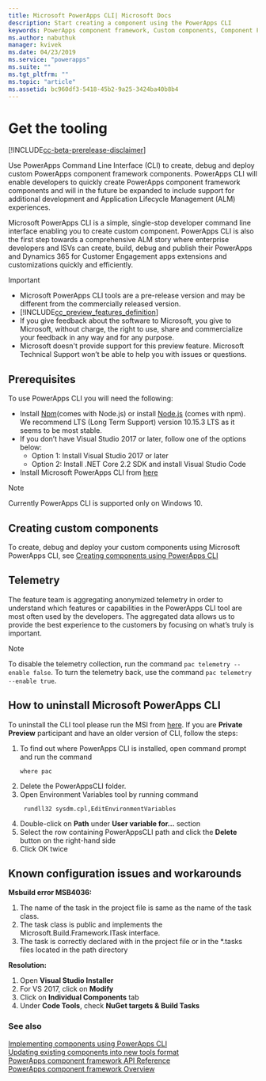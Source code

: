 ```yaml
---
title: Microsoft PowerApps CLI| Microsoft Docs
description: Start creating a component using the PowerApps CLI
keywords: PowerApps component framework, Custom components, Component Framework
ms.author: nabuthuk
manager: kvivek
ms.date: 04/23/2019
ms.service: "powerapps"
ms.suite: ""
ms.tgt_pltfrm: ""
ms.topic: "article"
ms.assetid: bc960df3-5418-45b2-9a25-3424ba40b8b4
---
```


# Get the tooling

[!INCLUDE[cc-beta-prerelease-disclaimer](../../includes/cc-beta-prerelease-disclaimer.md)]

Use PowerApps Command Line Interface (CLI) to create, debug and deploy custom PowerApps component framework components. PowerApps CLI will enable developers to quickly create PowerApps component framework components and will in the future be expanded to include support for additional development and Application Lifecycle Management (ALM) experiences. 

Microsoft PowerApps CLI is a simple, single-stop developer command line interface enabling you to create custom component. PowerApps CLI is also the first step towards a comprehensive ALM story where enterprise developers and ISVs can create, build, debug and publish their PowerApps and Dynamics 365 for Customer Engagement apps extensions and customizations quickly and efficiently.  

> [!IMPORTANT]
> - Microsoft PowerApps CLI tools are a pre-release version and may be different from the commercially released version.
> - [!INCLUDE[cc_preview_features_definition](../../includes/cc-preview-features-definition.md)] 
> - If you give feedback about the software to Microsoft, you give to Microsoft, without charge, the right to use, share and commercialize your feedback in any way and for any purpose. 
> - Microsoft doesn't provide support for this preview feature. Microsoft Technical Support won’t be able to help you with issues or questions.

## Prerequisites 

To use PowerApps CLI you will need the following:

- Install [Npm](https://www.npmjs.com/get-npm)(comes with Node.js) or install [Node.js](https://nodejs.org/en/) (comes with npm). We recommend LTS (Long Term Support) version 10.15.3 LTS as it seems to be most stable.
- If you don’t have Visual Studio 2017 or later, follow one of the options below:
   - Option 1: Install Visual Studio 2017 or later
   - Option 2: Install .NET Core 2.2 SDK and install Visual Studio Code
- Install Microsoft PowerApps CLI from [here](http://download.microsoft.com/download/D/B/E/DBE69906-B4DA-471C-8960-092AB955C681/powerapps-cli-0.1.51.msi)

> [!NOTE]
> Currently PowerApps CLI is supported only on Windows 10.

## Creating custom components

To create, debug and deploy your custom components using Microsoft PowerApps CLI, see [Creating components using PowerApps CLI](implementing-controls-using-typescript.md)

## Telemetry

The feature team is aggregating anonymized telemetry in order to understand which features or capabilities in the PowerApps CLI tool are most often used by the developers. The aggregated data allows us to provide the best experience to the customers by focusing on what’s truly is important.

> [!NOTE]
> To disable the telemetry collection, run the command `pac telemetry --enable false`. To turn the telemetry back, use the command `pac telemetry --enable true`.

## How to uninstall Microsoft PowerApps CLI

To uninstall the CLI tool please run the MSI from [here](http://download.microsoft.com/download/D/B/E/DBE69906-B4DA-471C-8960-092AB955C681/powerapps-cli-0.1.51.msi). If you are **Private Preview** participant and have an older version of CLI, follow the steps:

1. To find out where PowerApps CLI is installed, open command prompt and run the command
    ```CLI
    where pac
    ```
2. Delete the PowerAppsCLI folder.
3. Open Environment Variables tool by running command 
   ```CLI
    rundll32 sysdm.cpl,EditEnvironmentVariables
   ```
4. Double-click on **Path** under **User variable for...** section
5. Select the row containing PowerAppsCLI path and click the **Delete** button on the right-hand side
6. Click OK twice

## Known configuration issues and workarounds

**Msbuild error MSB4036:**

1. The name of the task in the project file is same as the name of the task class.
2. The task class is public and implements the Microsoft.Build.Framework.ITask interface.
3. The task is correctly declared with <UsingTask> in the project file or in the *.tasks files located in the path directory

**Resolution:**

1. Open **Visual Studio Installer** 
1. For VS 2017, click on **Modify** 
1. Click on **Individual Components** tab
1. Under **Code Tools**, check **NuGet targets & Build Tasks**

### See also

[Implementing components using PowerApps CLI](implementing-controls-using-typescript.md)<br/>
[Updating existing components into new tools format](updating-existing-controls.md)<br/>
[PowerApps component framework API Reference](reference/index.md)<br/>
[PowerApps component framework Overview](overview.md)